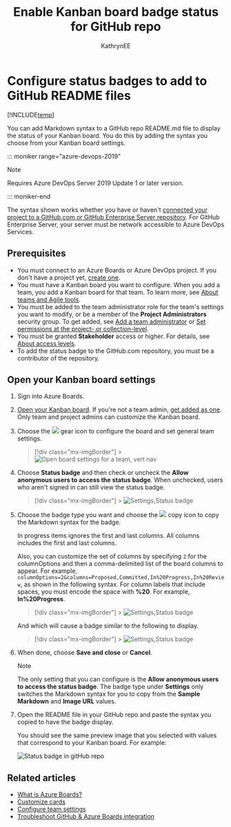 ﻿---
title: Enable Kanban board badge status for GitHub repo
titleSuffix: Azure Boards
description: Configure your Kanban board badge status to appear on your GitHub repo
ms.assetid:
ms.technology: devops-agile
ms.topic: quickstart
ms.author: kaelli
author: KathrynEE
monikerRange: ">= azure-devops-2019"
ms.date: 07/19/2019
---

# Configure status badges to add to GitHub README files

[!INCLUDE[temp](../includes/version-vsts-plus-azdevserver-2019.md)]

You can add Markdown syntax to a GitHub repo README.md file to display the status of your Kanban board. You do this by adding the syntax you choose from your Kanban board settings.

::: moniker range="azure-devops-2019"

> [!NOTE]  
> Requires Azure DevOps Server 2019 Update 1 or later version.

::: moniker-end

The syntax shown works whether you have or haven't [connected your project to a GitHub.com or GitHub Enterprise Server repository](connect-to-github.md). For GitHub Enterprise Server, your server must be network accessible to Azure DevOps Services.

## Prerequisites

- You must connect to an Azure Boards or Azure DevOps project. If you don't have a project yet, [create one](../../boards/get-started/sign-up-invite-teammates.md).
- You must have a Kanban board you want to configure. When you add a team, you add a Kanban board for that team. To learn more, see [About teams and Agile tools](../../organizations/settings/about-teams-and-settings.md).
- You must be added to the team administrator role for the team's settings you want to modify, or be a member of the <strong>Project Administrators</strong> security group. To get added, see [Add a team administrator](/azure/devops/organizations/settings/add-team-administrator) or [Set permissions at the project- or collection-level](/azure/devops/organizations/security/set-project-collection-level-permissions).
- You must be granted <strong>Stakeholder</strong> access or higher. For details, see [About access levels](/azure/devops/organizations/security/access-levels).
- To add the status badge to the GitHub.com repository, you must be a contributor of the repository.

## Open your Kanban board settings

1. Sign into Azure Boards.

1. [Open your Kanban board](../boards/kanban-quickstart.md). If you're not a team admin, [get added as one](../../organizations/settings/add-team-administrator.md). Only team and project admins can customize the Kanban board.

1. Choose the ![ ](../../media/icons/blue-gear.png) gear icon to configure the board and set general team settings.

   > [!div class="mx-imgBorder"] > ![Open board settings for a team, vert nav](../../organizations/settings/media/configure-team/open-board-settings.png)

1. Choose <strong>Status badge</strong> and then check or uncheck the <strong>Allow anonymous users to access the status badge</strong>. When unchecked, users who aren't signed in can still view the status badge.

   > [!div class="mx-imgBorder"] > ![Settings,Status badge](media/badges/status-badge.png)

1. Choose the badge type you want and choose the ![ ](../../media/icons/copy.png) copy icon to copy the Markdown syntax for the badge.

   In progress items ignores the first and last columns.
   All columns includes the first and last columns.

   Also, you can customize the set of columns by specifying `2` for the columnOptions and then a comma-delimited list of the board columns to appear. For example, `columnOptions=2&columns=Proposed,Committed,In%20Progress,In%20Review`, as shown in the following syntax. For column labels that include spaces, you must encode the space with <strong>%20</strong>. For example, <strong>In%20Progress</strong>.

   > [!div class="mx-imgBorder"] > ![Settings,Status badge](media/badges/badge-syntax.png)

   And which will cause a badge similar to the following to display.

   > [!div class="mx-imgBorder"] > ![Settings,Status badge](media/badges/custom-columns.png)

1. When done, choose <strong>Save and close</strong> or <strong>Cancel</strong>.

   > [!NOTE]  
   > The only setting that you can configure is the <strong>Allow anonymous users to access the status badge</strong>. The badge type under <strong> Settings</strong> only switches the Markdown syntax for you to copy from the <strong>Sample Markdown</strong> and <strong>Image URL</strong> values.

1. Open the README file in your GitHub repo and paste the syntax you copied to have the badge display.

   You should see the same preview image that you selected with values that correspond to your Kanban board. For example:

   ![Status badge in gitHub repo](media/badges/badge-status-all-columns.png)

## Related articles

- [What is Azure Boards?](../get-started/what-is-azure-boards.md)
- [Customize cards](../boards/customize-cards.md)
- [Configure team settings](../../organizations/settings/manage-teams.md)
- [Troubleshoot GitHub & Azure Boards integration](troubleshoot-github-connection.md)
